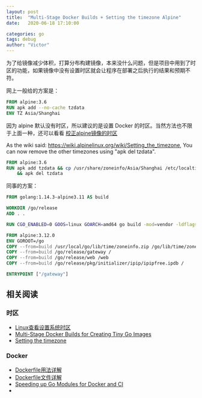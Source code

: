 ```yaml
---
layout: post
title:  "Multi-Stage Docker Builds + Setting the timezone Alpine"
date:   2020-06-18 17:10:00

categories: go
tags: debug
author: "Victor"
---
```


为了给镜像减少体积，打算分布构建镜像，本来没什么问题，但是项目中用到了时区的功能，如果镜像中没有设置时区就会让程序在部署之后执行的结果和预期不符。

网上一般给的方案是：

```dockerfile
FROM alpine:3.6
RUN apk add --no-cache tzdata
ENV TZ Asia/Shanghai
```

因为 alpine 默认没有时区，所以建议的是设置 Docker 的时区。当然方法也不限于上面一种，还可以看看 [校正alpine镜像的时区](https://blog.csdn.net/benben_2015/article/details/103091102)

As the wiki said: https://wiki.alpinelinux.org/wiki/Setting_the_timezone, You can now remove the other timezones using "apk del tzdata".

```dockerfile
FROM alpine:3.6
RUN apk add tzdata && cp /usr/share/zoneinfo/Asia/Shanghai /etc/localtime && echo "Asia/Shanghai" > /etc/timezone \
    && apk del tzdata
```

同事的方案：

```dockerfile
FROM golang:1.14.3-alpine3.11 AS build

WORKDIR /go/release
ADD . .

RUN CGO_ENABLED=0 GOOS=linux GOARCH=amd64 go build -mod=vendor -ldflags "-w -s" -o gateway cmd/server/main.go

FROM alpine:3.12.0
ENV GOROOT=/go
COPY --from=build /usr/local/go/lib/time/zoneinfo.zip /go/lib/time/zoneinfo.zip
COPY --from=build /go/release/gateway /
COPY --from=build /go/release/web /web
COPY --from=build /go/release/pkg/initializer/ipip/ipipfree.ipdb /

ENTRYPOINT ["/gateway"]
```

## 相关阅读

### 时区

* [Linux查看设置系统时区](https://www.cnblogs.com/kerrycode/p/4217995.html)
* [Multi-Stage Docker Builds for Creating Tiny Go Images](https://medium.com/travis-on-docker/multi-stage-docker-builds-for-creating-tiny-go-images-e0e1867efe5a)
* [Setting the timezone](https://wiki.alpinelinux.org/wiki/Setting_the_timezone)

### Docker

* [Dockerfile用法详解](https://www.jianshu.com/p/ae476d193b29)
* [Dockerfile文件详解](https://www.cnblogs.com/panwenbin-logs/p/8007348.html)
* [Speeding up Go Modules for Docker and CI](https://evilmartians.com/chronicles/speeding-up-go-modules-for-docker-and-ci)
* [](https://www.callicoder.com/docker-golang-image-container-example/)
